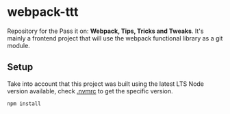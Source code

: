 # webpack-ttt
Repository for the Pass it on: **Webpack, Tips, Tricks and Tweaks**. It's mainly a frontend project that will use the webpack functional library as a git module.

## Setup
Take into account that this project was built using the latest LTS Node version available, check [.nvmrc](.nvmrc) to get the specific version.

```sh
npm install
```
